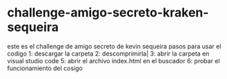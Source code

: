 # challenge-amigo-secreto-kraken-sequeira
este es el challenge de amigo secreto de kevin sequeira
pasos para usar el codigo 
1: descargar la carpeta
2: descomprimirla|
3: abrir la carpeta en visual studio code
5: abrir el archivo index.html en el buscador 
6: probar el funcionamiento del cosigo
